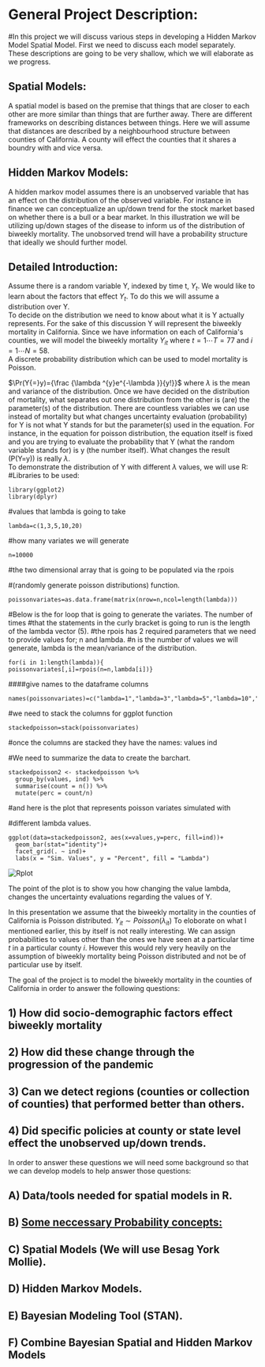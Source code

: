# General Project Description:
#In this project we will discuss various steps in developing a Hidden Markov Model Spatial Model. 
First we need to discuss each model separately. These descriptions are going to be very shallow, which we will elaborate as we progress. 
## Spatial Models:
A spatial model is based on the premise that things that are closer to each other are more similar than things that are further away. There are different frameworks on describing distances between things. Here we will assume that distances are described by a neighbourhood structure between counties of California. A county will effect the counties that it shares a boundry with and vice versa.   

## Hidden Markov Models:
A hidden markov model assumes there is an unobserved variable that has an effect on the distribution of the observed variable. For instance in finance we can conceptualize an up/down trend for the stock market based on whether there is a bull or a bear market. In this illustration we will be utilizing up/down stages of the disease to inform us of the distribution of biweekly mortality. The unobsorved trend will have a probability structure that ideally we should further model. 

## Detailed Introduction:
Assume there is a random variable Y, indexed by time t, $Y_{t}$. We would like to learn about the factors that effect $Y_{t}$. To do this we will assume a distribution over Y.  
To decide on the distribution we need to know about what it is Y actually represents. 
For the sake of this discussion Y will represent the biweekly mortality in California. 
Since we have information on each of California's counties, we will model the biweekly mortality $Y_{it}$ where $t=1 \cdots T=77$ and $i=1 \cdots N=58$.  
A discrete probability distribution which can be used to model mortality is Poisson. 

 $\Pr(Y{=}y)={\frac {\lambda ^{y}e^{-\lambda }}{y!}}$ where $\lambda$ is the mean and variance of the distribution. 
Once we have decided on the distribution of mortality, what separates out one distribution from the other is (are) the parameter(s) of the distribution. There are countless variables we can use instead of mortality but what changes uncertainty evaluation (probability) for Y is not what Y stands for but the parameter(s) used in the equation. 
For instance, in the equation for poisson distribution, the equation itself is fixed and you are trying to evaluate the probability that Y (what the random variable stands for) is y (the number itself). What changes the result (P(Y=y)) is really $\lambda$.   
To demonstrate the distribution of Y with different $\lambda$ values, we will use R:
#Libraries to be used:

```
library(ggplot2)
library(dplyr)
```

#values that lambda is going to take

```
lambda=c(1,3,5,10,20)
```

#how many variates we will generate

``` 
n=10000
```

#the two dimensional array that is going to be populated via the rpois 

#(randomly generate poisson distributions) function.

```
poissonvariates=as.data.frame(matrix(nrow=n,ncol=length(lambda)))
```

#Below is the for loop that is going to generate the variates. The number of times 
#that the statements in the curly bracket is going to run is the length of the lambda vector (5).
#the rpois has 2 required parameters that we need to provide values for; n and lambda. 
#n is the number of values we will generate, lambda is the mean/variance of the distribution. 

```
for(i in 1:length(lambda)){
poissonvariates[,i]=rpois(n=n,lambda[i])}
```

####give names to the dataframe columns
```
names(poissonvariates)=c("lambda=1","lambda=3","lambda=5","lambda=10","lambda=20")
```

#we need to stack the columns for ggplot function

```
stackedpoisson=stack(poissonvariates)
```

#once the columns are stacked they have the names: values ind

#We need to summarize the data to create the barchart.

```
stackedpoisson2 <- stackedpoisson %>% 
  group_by(values, ind) %>% 
  summarise(count = n()) %>% 
  mutate(perc = count/n) 
```

#and here is the plot that represents poisson variates simulated with 

#different lambda values. 

```
ggplot(data=stackedpoisson2, aes(x=values,y=perc, fill=ind))+
  geom_bar(stat="identity")+
  facet_grid(. ~ ind)+
  labs(x = "Sim. Values", y = "Percent", fill = "Lambda")
```

  
![Rplot](https://github.com/mmusal/mmusal.github.io/assets/11746560/32b2a741-5c22-4a1c-8898-d7d3b8b6e442)



The point of the plot is to show you how changing the value lambda, changes the uncertainty evaluations regarding the values of Y.

In this presentation we assume that the biweekly mortality in the counties of California is Poisson distributed. 
$Y_{it}\sim Poisson(\lambda_{it})$
To eloborate on what I mentioned earlier, this by itself is not really interesting. We can assign probabilities to values other than the ones we have seen at a particular time $t$ in a particular county $i$. However this would rely very heavily on the assumption of biweekly mortality being Poisson distributed and not be of particular use by itself.  

The goal of the project is to model the biweekly mortality in the counties of California in order to answer the following questions:
## 1) How did socio-demographic factors effect biweekly mortality
## 2) How did these change through the progression of the pandemic
## 3) Can we detect regions (counties or collection of counties) that performed better than others.
## 4) Did specific policies at county or state level effect the unobserved up/down trends.

In order to answer these questions we will need some background so that we can develop models to help answer those questions:

## A) Data/tools needed for spatial models in R.

## B) [Some neccessary Probability concepts:](./SomeProbabilityConcepts.md) 

## C) Spatial Models (We will use Besag York Mollie).

## D) Hidden Markov Models.

## E) Bayesian Modeling Tool (STAN).

## F) Combine Bayesian Spatial and Hidden Markov Models
   

